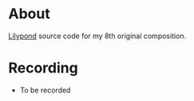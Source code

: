 # About

[Lilypond](https://lilypond.org/) source code for my 8th original composition.

# Recording

- To be recorded

